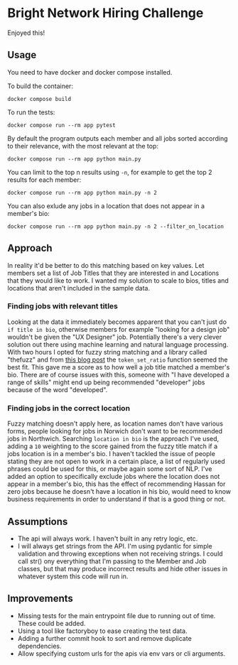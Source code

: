 # Bright Network Hiring Challenge

Enjoyed this!

## Usage
You need to have docker and docker compose installed.

To build the container:
```
docker compose build
```

To run the tests:
```
docker compose run --rm app pytest
```

By default the program outputs each member and all jobs sorted according to their relevance, with the most relevant at the top:
```
docker compose run --rm app python main.py

```

You can limit to the top n results using `-n`, for example to get the top 2 results for each member:
```
docker compose run --rm app python main.py -n 2
```

You can also exlude any jobs in a location that does not appear in a member's bio:
```
docker compose run --rm app python main.py -n 2 --filter_on_location
```

## Approach

In reality it'd be better to do this matching based on key values. Let members set a list of Job Titles that they are interested in and Locations that they would like to work. I wanted my solution to scale to bios, titles and locations that aren't included in the sample data.

### Finding jobs with relevant titles
Looking at the data it immediately becomes apparent that you can't just do `if title in bio`, otherwise members for example "looking for a design job" wouldn't be given the "UX Designer" job. Potentially there's a very clever solution out there using machine learning and natural language processing. With two hours I opted for fuzzy string matching and a library called "thefuzz" and from [this blog post](https://chairnerd.seatgeek.com/fuzzywuzzy-fuzzy-string-matching-in-python/) the `token_set_ratio` function seemed the best fit. This gave me a score as to how well a job title matched a member's bio. There are of course issues with this, someone with "I have developed a range of skills" might end up being recommended "developer" jobs because of the word "developed".

### Finding jobs in the correct location
Fuzzy matching doesn't apply here, as location names don't have various forms, people looking for jobs in Norwich don't want to be recommended jobs in Northwich. Searching `location in bio` is the approach I've used, adding a `10` weighting to the score gained from the fuzzy title match if a jobs location is in a member's bio. I haven't tackled the issue of people stating they are not open to work in a certain place, a list of regularly used phrases could be used for this, or maybe again some sort of NLP. I've added an option to specifically exclude jobs where the location does not appear in a member's bio, this has the effect of recommending Hassan for zero jobs because he doesn't have a location in his bio, would need to know business requirements in order to understand if that is a good thing or not.

## Assumptions
* The api will always work. I haven't built in any retry logic, etc.
* I will always get strings from the API. I'm using pydantic for simple validation and throwing exceptions when not receiving strings. I could call str() ony everything that I'm passing to the Member and Job classes, but that may produce incorrect results and hide other issues in whatever system this code will run in.

## Improvements
* Missing tests for the main entrypoint file due to running out of time. These could be added.
* Using a tool like factoryboy to ease creating the test data.
* Adding a further commit hook to sort and remove duplicate dependencies.
* Allow specifying custom urls for the apis via env vars or cli arguments.
